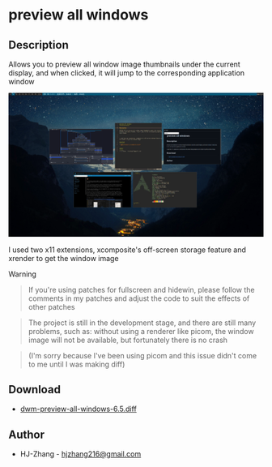 preview all windows
================

Description
-----------
Allows you to preview all window image thumbnails under the current display, and when clicked, it will jump to the corresponding application window

![preview all windows](./preview-all-windows.png)

I used two x11 extensions, xcomposite's off-screen storage feature and xrender to get the window image


> [!WARNING]

> If you're using patches for fullscreen and hidewin, please follow the comments in my patches and adjust the code to suit the effects of other patches

> The project is still in the development stage, and there are still many problems, such as: without using a renderer like picom, the window image will not be available, but fortunately there is no crash

> (I'm sorry because I've been using picom and this issue didn't come to me until I was making diff)

Download
--------
* [dwm-preview-all-windows-6.5.diff](./dwm-preview-all-windows-6.5.diff)

Author
------
* HJ-Zhang - <hjzhang216@gmail.com>
